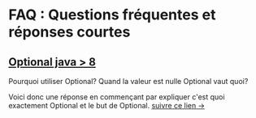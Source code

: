 # FAQ : Questions fréquentes et réponses courtes

## [Optional java > 8](Optional/README.md)

Pourquoi utiliser Optional? Quand la valeur est nulle Optional vaut quoi?

Voici donc une réponse en commençant par expliquer c'est quoi exactement Optional et le but de Optional. [suivre ce lien ->](Optional/README.md)